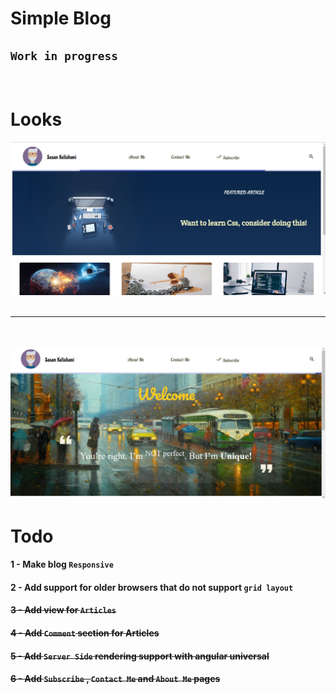 # **Simple Blog**

## `Work in progress`
<br>

# Looks
<img src ='./example.png' alt='an example of the blog'>
<br>
<br>

--- 
<br>
<br>
<img src ='./example2.png' alt='another example of the blog'>


# **Todo**

#### 1 - Make blog `Responsive`
#### 2 - Add support for older browsers that do not support `grid layout`
#### ~~3 - Add view for `Articles`~~
#### ~~4 - Add `Comment` section for Articles~~
#### ~~5 - Add `Server Side` rendering support with angular universal~~

#### ~~6 - Add `Subscribe` , `Contact Me` and `About Me` pages~~